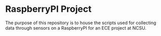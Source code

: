 # RaspberryPI Project
The purpose of this repository is to house the scripts used for collecting data through sensors on a RaspberryPI for an ECE project at NCSU.
